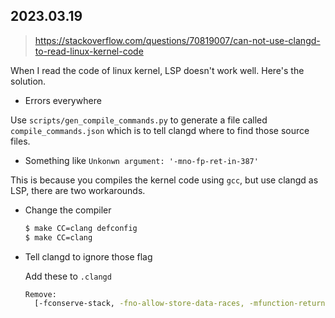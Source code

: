 2023.03.19
---

> https://stackoverflow.com/questions/70819007/can-not-use-clangd-to-read-linux-kernel-code

When I read the code of linux kernel, LSP doesn't work well. Here's the solution.

- Errors everywhere

Use `scripts/gen_compile_commands.py` to generate a file called `compile_commands.json` which is to tell clangd where to find those source files.

- Something like `Unkonwn argument: '-mno-fp-ret-in-387'`

This is because you compiles the kernel code using `gcc`, but use clangd as LSP, there are two workarounds.

  - Change the compiler

    ```bash
    $ make CC=clang defconfig
    $ make CC=clang
    ```

  - Tell clangd to ignore those flag

    Add these to `.clangd`

    ```bash
    Remove: 
      [-fconserve-stack, -fno-allow-store-data-races, -mfunction-return=thunk-extern, -mindirect-branch-cs-prefix, -mindirect-branch-register, -mindirect-branch=thunk-extern, -mskip-rax-setup, -mpreferred-stack-boundary=3, -mno-fp-ret-in-387]
    ```
